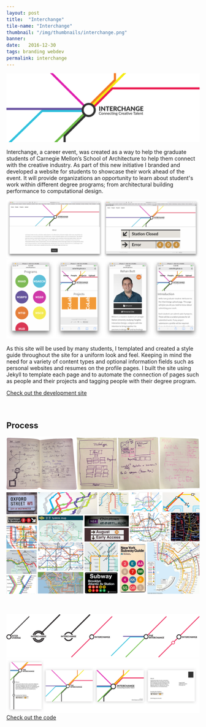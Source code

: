 ```yaml
---
layout: post
title:  "Interchange"
tile-name: "Interchange"
thumbnail: "/img/thumbnails/interchange.png"
banner:
date:   2016-12-30
tags: branding webdev
permalink: interchange
---
```


<div class="image-container"><img src="../img/interchange/logo.svg" alt="Logo"/></div>

Interchange, a career event, was created as a way to help the graduate students of Carnegie Mellon’s School of Architecture to help them connect with the creative industry. As part of this new initiative I branded and developed a website for students to showcase their work ahead of the event. It will provide organizations an opportunity to learn about student's work within different degree programs; from architectural building performance to computational design.

<div class="image-container"><img src="../img/interchange/screenshots.png" alt="Website Screenshots"/></div>
<div class="image-container"><img src="../img/interchange/mobileFriendly.png" alt="Mobile Site Screenshots"/></div>

As this site will be used by many students, I templated and created a style guide throughout the site for a uniform look and feel. Keeping in mind the need for a variety of content types and optional information fields such as personal websites and resumes on the profile pages. I built the site using Jekyll to template each page and to automate the connection of pages such as people and their projects and tagging people with their degree program.

<div>
<a target="_blank" href="https://naher94.github.io/interchange">
    <div class="interchangeButton contentButton"> Check out the development site
    </div>
</a>
</div>
<br><br>

## Process

<div class="image-container"><img src="../img/interchange/sketches.png" alt="Sketches"/></div>
<div class="image-container"><img src="../img/interchange/brandInspiration.png" alt="Brand Inspiration"/></div>
<div class="image-container" style="margin-top:50px;"><img src="../img/interchange/logoIterations.svg" alt="Logo Iterations"/></div>
<div class="image-container"><img src="../img/interchange/postcardIterations.png" alt="Postcard Iterations"/></div>

<div>
<a target="_blank" href="https://github.com/naher94/interchange">
    <div class="interchangeButton contentButton"> Check out the code
    </div>
</a>
</div>